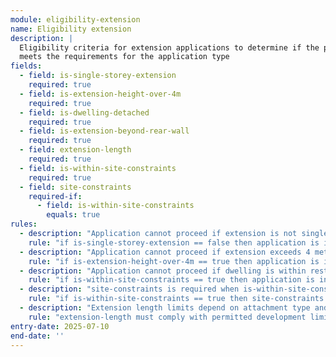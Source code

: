 ```yaml
---
module: eligibility-extension
name: Eligibility extension
description: |
  Eligibility criteria for extension applications to determine if the proposal
  meets the requirements for the application type
fields:
  - field: is-single-storey-extension
    required: true
  - field: is-extension-height-over-4m
    required: true
  - field: is-dwelling-detached
    required: true
  - field: is-extension-beyond-rear-wall
    required: true
  - field: extension-length
    required: true
  - field: is-within-site-constraints
    required: true
  - field: site-constraints
    required-if:
      - field: is-within-site-constraints
        equals: true
rules:
  - description: "Application cannot proceed if extension is not single storey"
    rule: "if is-single-storey-extension == false then application is ineligible"
  - description: "Application cannot proceed if extension exceeds 4 metres in height"
    rule: "if is-extension-height-over-4m == true then application is ineligible"
  - description: "Application cannot proceed if dwelling is within restricted areas"
    rule: "if is-within-site-constraints == true then application is ineligible"
  - description: "site-constraints is required when is-within-site-constraints is true"
    rule: "if is-within-site-constraints == true then site-constraints is required"
  - description: "Extension length limits depend on attachment type and dwelling type"
    rule: "extension-length must comply with permitted development limits based on is-dwelling-detached value"
entry-date: 2025-07-10
end-date: ''
---
```

